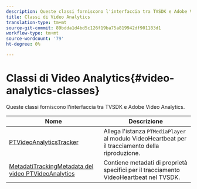 ```yaml
---
description: Queste classi forniscono l'interfaccia tra TVSDK e Adobe Video Analytics.
title: Classi di Video Analytics
translation-type: tm+mt
source-git-commit: 89bdda1d4bd5c126f19ba75a819942df901183d1
workflow-type: tm+mt
source-wordcount: '79'
ht-degree: 0%

---
```



# Classi di Video Analytics{#video-analytics-classes}

Queste classi forniscono l&#39;interfaccia tra TVSDK e Adobe Video Analytics.

| Nome | Descrizione |
|---|---|
| [PTVideoAnalyticsTracker](https://help.adobe.com/en_US/primetime/api/psdk/vhl_tvsdk_ios/Classes/PTVideoAnalyticsTracker.html) | Allega l&#39;istanza `PTMediaPlayer` al modulo VideoHeartbeat per il tracciamento della riproduzione. |
| [MetadatiTrackingMetadata del video PTVideoAnalytics](https://help.adobe.com/en_US/primetime/api/psdk/vhl_tvsdk_ios/Classes/PTVideoAnalyticsTrackingMetadata.html) | Contiene metadati di proprietà specifici per il tracciamento VideoHeartbeat nel TVSDK. |